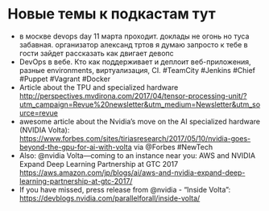 # Новые темы к подкастам тут

+ в москве devops day 11 марта проходит. доклады не огонь но туса забавная. организатор александ тртов я думаю запросто к тебе в гости зайдет рассказать как двигает девопс
+ DevOps в вебе. Кто как поддерживает и деплоит веб-приложения, разные environments, виртуализация, CI.  #TeamCity #Jenkins #Chief #Puppet #Vagrant #Docker
+ Article about the TPU and specialized hardware http://perspectives.mvdirona.com/2017/04/tensor-processing-unit/?utm_campaign=Revue%20newsletter&utm_medium=Newsletter&utm_source=revue
+ awesome article about the Nvidia’s move on the AI specialized hardware (NVIDIA Volta): https://www.forbes.com/sites/tiriasresearch/2017/05/10/nvidia-goes-beyond-the-gpu-for-ai-with-volta via @Forbes #NewTech
+ Also: @nvidia Volta—coming to an instance near you: AWS and NVIDIA Expand Deep Learning Partnership at GTC 2017 https://aws.amazon.com/jp/blogs/ai/aws-and-nvidia-expand-deep-learning-partnership-at-gtc-2017/
+ If you have missed, press release from @nvidia - “Inside Volta”: https://devblogs.nvidia.com/parallelforall/inside-volta/
